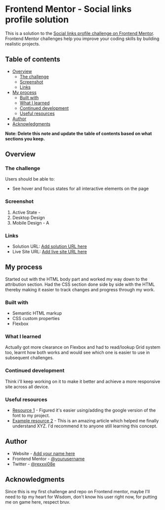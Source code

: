 # Frontend Mentor - Social links profile solution

This is a solution to the [Social links profile challenge on Frontend Mentor](https://www.frontendmentor.io/challenges/social-links-profile-UG32l9m6dQ). Frontend Mentor challenges help you improve your coding skills by building realistic projects. 

## Table of contents

- [Overview](#overview)
  - [The challenge](#the-challenge)
  - [Screenshot](#screenshot)
  - [Links](#links)
- [My process](#my-process)
  - [Built with](#built-with)
  - [What I learned](#what-i-learned)
  - [Continued development](#continued-development)
  - [Useful resources](#useful-resources)
- [Author](#author)
- [Acknowledgments](#acknowledgments)

**Note: Delete this note and update the table of contents based on what sections you keep.**

## Overview

### The challenge

Users should be able to:

- See hover and focus states for all interactive elements on the page

### Screenshot

1. Active State - [](./screenshot/active-state.png)
2. Desktop Design [](./screenshot/desktop-design.png)
3. Mobile Design - [](./screenshot/mobile-design-solution.png)
A

### Links

- Solution URL: [Add solution URL here](https://github.com/AndyRex08/My-Social-Links/)
- Live Site URL: [Add live site URL here](https://my-social-links-xi.vercel.app/)

## My process

Started out with the HTML body part and worked my way down to the attribution section. Had the CSS section done side by side with the HTML thereby making it easier to track changes and progress through my work.

### Built with

- Semantic HTML markup
- CSS custom properties
- Flexbox


### What I learned

Actually got more clearance on Flexbox and had to read/lookup Grid system too, learnt how both works and would see which one is easier to use in subsequent challenges.


### Continued development

Think i'll keep working on it to make it better and achieve a more responsive site across all device.

### Useful resources

- [Resource 1](https://fonts.google.com/selection) - Figured it's easier using/adding the google version of the font to my project.
- [Example resource 2](https://www.example.com) - This is an amazing article which helped me finally understand XYZ. I'd recommend it to anyone still learning this concept.


## Author

- Website - [Add your name here](https://www.your-site.com)
- Frontend Mentor - [@yourusername](https://www.frontendmentor.io/profile/yourusername)
- Twitter - [@rexxxi08e](https://www.twitter.com/yourusername)

## Acknowledgments

Since this is my first challenge and repo on Frontend mentor, maybe I'll need to tip my heart for Wisdom, don't know his user right now, for putting me on game here, respect bruv.

